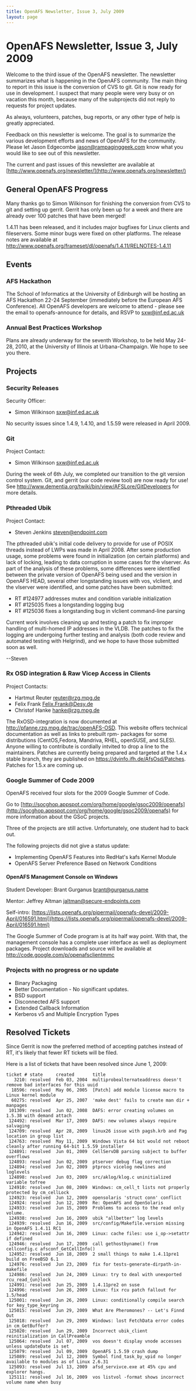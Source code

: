 ```yaml
---
title: OpenAFS Newsletter, Issue 3, July 2009
layout: page
---
```


# OpenAFS Newsletter, Issue 3, July 2009

Welcome to the third issue of the OpenAFS newsletter. The newsletter
summarizes what is happening in the OpenAFS community. The main thing to
report in this issue is the conversion of CVS to git. Git is now ready for
use in development. I suspect that many people were very busy or on
vacation this month, because many of the subprojects did not reply to
requests for project updates.

As always, volunteers, patches, bug reports, or any other type of help is
greatly appreciated.

Feedback on this newsletter is welcome. The goal is to summarize the
various development efforts and news of OpenAFS for the community. Please
let Jason Edgecombe <jason@rampaginggeek.com> know what you would like to
see out of this newsletter.

The current and past issues of this newsletter are available at
[http://www.openafs.org/newsletter/](http://www.openafs.org/newsletter/)

## General OpenAFS Progress

Many thanks go to Simon Wilkinson for finishing the conversion from CVS to
git and setting up gerrit. Gerrit has only been up for a week and there
are already over 100 patches that have been merged!

1.4.11 has been released, and it includes major bugfixes for Linux clients
and fileservers. Some minor bugs were fixed on other platforms. The
release notes are available at
http://www.openafs.org/frameset/dl/openafs/1.4.11/RELNOTES-1.4.11

## Events

### AFS Hackathon

The School of Informatics at the University of Edinburgh will be hosting
an AFS Hackathon 22-24 September (immediately before the European AFS
Conference). All OpenAFS developers are welcome to attend - please see the
email to openafs-announce for details, and RSVP to sxw@inf.ed.ac.uk

### Annual Best Practices Workshop

Plans are already underway for the seventh Workshop, to be held May 24-28,
2010, at the University of Illinois at Urbana-Champaign.  We hope to see
you there.

## Projects

### Security Releases

Security Officer:

- Simon Wilkinson <sxw@inf.ed.ac.uk>

No security issues since 1.4.9, 1.4.10, and 1.5.59 were released in April
2009.

### Git

Project Contact:

- Simon Wilkinson <sxw@inf.ed.ac.uk>

During the week of 6th July, we completed our transition to the git
version control system. Git, and gerrit (our code review tool) are now
ready for use! See
http://www.dementia.org/twiki/bin/view/AFSLore/GitDevelopers for more
details.

### Pthreaded Ubik

Project Contact:

- Steven Jenkins <steven@endpoint.com>

The pthreaded ubik's initial code delivery to provide for use of POSIX
threads instead of LWPs was made in April 2008.  After some production
usage, some problems were found in initialization (on certain platforms)
and lack of locking, leading to data corruption in some cases for the
vlserver.  As part of the analysis of these problems, some differences
were identified between the private version of OpenAFS being used and the
version in OpenAFS HEAD, several other longstanding issues with vos,
vlclient, and the vlserver were identified, and some patches have been
submitted:

- RT \#124977 addresses mutex and condition variable initialization
- RT \#125035 fixes a longstanding logging bug
- RT \#125036 fixes a longstanding bug in vlclient command-line parsing

Current work involves cleaning up and testing a patch to fix improper
handling of multi-homed IP addresses in the VLDB.  The patches to fix the
logging are undergoing further testing and analysis (both code review and
automated testing with Helgrind), and we hope to have those submitted soon
as well.

\--Steven

### Rx OSD integration & Raw Vicep Access in Clients

Project Contacts:

- Hartmut Reuter <reuter@rzg.mpg.de>
- Felix Frank <Felix.Frank@Desy.de>
- Christof Hanke <hanke@rzg.mpg.de>

The RxOSD-integration is now documented at
http://pfanne.rzg.mpg.de/trac/openAFS-OSD.  This website offers technical
documentation as well as links to prebuilt rpm- packages for some
distributions (CentOS,Fedora, Mandriva, RHEL, openSUSE, and SLES). Anyone
willing to contribute is cordially intvited to drop a line to the
maintainers.  Patches are currently being prepared and targeted at the
1.4.x stable branch, they are published on
https://dvinfo.ifh.de/AfsOsd/Patches.  Patches for 1.5.x are coming up.



### Google Summer of Code 2009

OpenAFS received four slots for the 2009 Google Summer of Code.

Go to [http://socghop.appspot.com/org/home/google/gsoc2009/openafs](http://socghop.appspot.com/org/home/google/gsoc2009/openafs) for more
information about the GSoC projects.

Three of the projects are still active. Unfortunately, one student had to
back out.

The following projects did not give a status update:

- Implementing OpenAFS Features into RedHat's kafs Kernel Module
- OpenAFS Server Preference Based on Network Conditions

#### OpenAFS Management Console on Windows

Student Developer: Brant Gurganus <brant@gurganus.name>

Mentor: Jeffrey Altman <jaltman@secure-endpoints.com>

Self-intro:
[https://lists.openafs.org/pipermail/openafs-devel/2009-April/016591.html](https://lists.openafs.org/pipermail/openafs-devel/2009-April/016591.html)

The Google Summer of Code program is at its half way point. With that, the
management console has a complete user interface as well as deployment
packages. Project downloads and source will be available at
http://code.google.com/p/openafsclientmmc

### Projects with no progress or no update

- Binary Packaging
- Better Documentation - No significant updates.
- BSD support
- Disconnected AFS support
- Extended Callback Information
- Kerberos v5 and Multiple Encryption Types

## Resolved Tickets

Since Gerrit is now the preferred method of accepting patches instead of
RT, it's likely that fewer RT tickets will be filed.

Here is a list of tickets that have been resolved since June 1, 2009:

    ticket # state     created       title
       3210: resolved  Feb 03, 2004  multiprobealternateaddress doesn't remove bad interfaces for this uuid
      18596: resolved  May 06, 2005  [Patch] add module license macro to Linux kernel module
      60275: resolved  Apr 25, 2007  'make dest' fails to create man dir + manpages
     101309: resolved  Jun 02, 2008  DAFS: error creating volumes on 1.5.38 with demand attach
     124492: resolved  Mar 17, 2009  DAFS: new volumes always require salvaging
     124709: resolved  Apr 28, 2009  linux26 issue with pagsh.krb and Pag location in group list
     124763: resolved  May 11, 2009  Windows Vista 64 bit would not reboot cleanly after running 64-bit 1.5.59 installer
     124891: resolved  Jun 01, 2009  CellServDB parsing subject to buffer overflows
     124893: resolved  Jun 02, 2009  ptserver debug flag correction
     124894: resolved  Jun 02, 2009  ptprocs vicelog newlines and loglevels
     124898: resolved  Jun 03, 2009  src/aklog/klog.c uninitialized variable tofree
     124910: resolved  Jun 08, 2009  Windows: cm_cell_t lists not properly protected by cm_cellLock
     124923: resolved  Jun 12, 2009  opensolaris 'struct conn' conflict
     124924: resolved  Jun 12, 2009  Re: OpenAFS and OpenSolaris
     124933: resolved  Jun 15, 2009  Problems to access to the read only volume.
     124938: resolved  Jun 16, 2009  ubik "allbetter" log levels
     124939: resolved  Jun 16, 2009  src/config/Makefile.version missing in OpenAFS 1.4.11 RC1
     124942: resolved  Jun 16, 2009  Linux: cache files: use i_op->setattr if defined
     124946: resolved  Jun 17, 2009  call gethostbyname() from cellconfig.c afsconf_GetCellInfo()
     124952: resolved  Jun 18, 2009  2 small things to make 1.4.11pre1 build on FreeBSD 6.1
     124976: resolved  Jun 23, 2009  fix for tests-generate-dirpath-in-makefile
     124986: resolved  Jun 24, 2009  Linux: try to deal with unexported rcu_read_{un}lock
     124991: resolved  Jun 25, 2009  1.4.11pre2 on suse
     124996: resolved  Jun 26, 2009  Linux: fix rcu patch fallout for 1.5/head
     125001: resolved  Jun 26, 2009  Linux: conditionally compile search for key_type_keyring
     125015: resolved  Jun 29, 2009  What Are Pheromones? -- Let's Finnd Out
     125018: resolved  Jun 29, 2009  Windows: lost FetchData error codes in cm_GetBuffer?
     125020: resolved  Jun 29, 2009  Incorrect ubik_client reinitialization in CallPreamble
     125064: resolved  Jul 07, 2009  vos doesn't display vnode accesses unless updateDate is set
     125079: resolved  Jul 09, 2009  OpenAFS 1.5.59 crash dump
     125089: resolved  Jul 12, 2009  Symbol find_task_by_vpid no longer available to modules as of Linux 2.6.31
     125093: resolved  Jul 13, 2009  afsd_servivce.exe at 45% cpu and explorer hangs.
     125111: resolved  Jul 16, 2009  vos listvol -format shows incorrect volume name when busy
